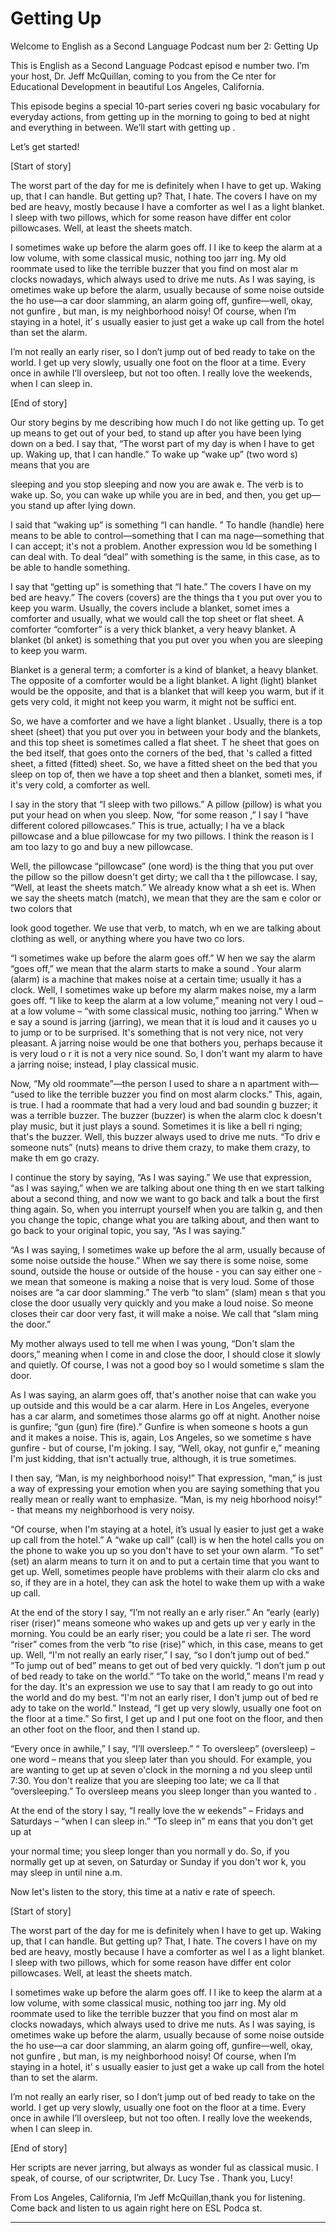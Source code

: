 # Getting Up

Welcome to English as a Second Language Podcast num ber 2: Getting Up

This is English as a Second Language Podcast episod e number two. I’m your host, Dr. Jeff McQuillan, coming to you from the Ce nter for Educational Development in beautiful Los Angeles, California.

This episode begins a special 10-part series coveri ng basic vocabulary for everyday actions, from getting up in the morning to  going to bed at night and everything in between.  We’ll start with getting up .

Let’s get started!

[Start of story]

The worst part of the day for me is definitely when  I have to get up.  Waking up, that I can handle.  But getting up?  That, I hate.  The covers I have on my bed are heavy, mostly because I have a comforter as wel l as a light blanket.  I sleep with two pillows, which for some reason have differ ent color pillowcases.  Well, at least the sheets match.

I sometimes wake up before the alarm goes off.  I l ike to keep the alarm at a low volume, with some classical music, nothing too jarr ing.  My old roommate used to like the terrible buzzer that you find on most alar m clocks nowadays, which always used to drive me nuts.  As I was saying, is ometimes wake up before the alarm, usually because of some noise outside the ho use—a car door slamming, an alarm going off, gunfire—well, okay, not gunfire , but man, is my neighborhood noisy!  Of course, when I’m staying in a hotel, it’ s usually easier to just get a wake up call from the hotel than set the alarm.

I’m not really an early riser, so I don’t jump out of bed ready to take on the world. I get up very slowly, usually one foot on the floor  at a time.  Every once in awhile I’ll oversleep, but not too often.  I really love the weekends, when I can sleep in.

[End of story]

Our story begins by me describing how much I do not  like getting up.  To get up means to get out of your bed, to stand up after you  have been lying down on a bed.  I say that, “The worst part of my day is when  I have to get up.  Waking up, that I can handle.”  To wake up “wake up” (two word s) means that you are

sleeping and you stop sleeping and now you are awak e.  The verb is to wake up. So, you can wake up while you are in bed, and then,  you get up—you stand up after lying down.

I said that “waking up” is something “I can handle. ”  To handle (handle) here means to be able to control—something that I can ma nage—something that I can accept; it's not a problem.  Another expression wou ld be something I can deal with.  To deal “deal” with something is the same, in this case, as to be able to handle something.

I say that “getting up” is something that “I hate.”   The covers I have on my bed are heavy.”  The covers (covers) are the things tha t you put over you to keep you warm.  Usually, the covers include a blanket, somet imes a comforter and usually, what we would call the top sheet or flat sheet.  A comforter “comforter” is a very thick blanket, a very heavy blanket.  A blanket (bl anket) is something that you put over you when you are sleeping to keep you warm.

Blanket is a general term; a comforter is a kind of  blanket, a heavy blanket.  The opposite of a comforter would be a light blanket.  A light (light) blanket would be the opposite, and that is a blanket that will keep you warm, but if it gets very cold, it might not keep you warm, it might not be suffici ent.

So, we have a comforter and we have a light blanket .  Usually, there is a top sheet (sheet) that you put over you in between your  body and the blankets, and this top sheet is sometimes called a flat sheet.  T he sheet that goes on the bed itself, that goes onto the corners of the bed, that 's called a fitted sheet, a fitted (fitted) sheet.  So, we have a fitted sheet on the bed that you sleep on top of, then we have a top sheet and then a blanket, someti mes, if it's very cold, a comforter as well.

I say in the story that “I sleep with two pillows.”   A pillow (pillow) is what you put your head on when you sleep.  Now, “for some reason ,” I say I “have different colored pillowcases.”  This is true, actually; I ha ve a black pillowcase and a blue pillowcase for my two pillows.  I think the reason is I am too lazy to go and buy a new pillowcase.

Well, the pillowcase “pillowcase” (one word) is the  thing that you put over the pillow so the pillow doesn't get dirty; we call tha t the pillowcase.  I say, “Well, at least the sheets match.”  We already know what a sh eet is.  When we say the sheets match (match), we mean that they are the sam e color or two colors that

look good together.  We use that verb, to match, wh en we are talking about clothing as well, or anything where you have two co lors.

“I sometimes wake up before the alarm goes off.”  W hen we say the alarm “goes off,” we mean that the alarm starts to make a sound .  Your alarm (alarm) is a machine that makes noise at a certain time; usually  it has a clock.  Well, I sometimes wake up before my alarm makes noise, my a larm goes off.  “I like to keep the alarm at a low volume,” meaning not very l oud – at a low volume – “with some classical music, nothing too jarring.”  When w e say a sound is jarring (jarring), we mean that it is loud and it causes yo u to jump or to be surprised.  It's something that is not very nice, not very pleasant.   A jarring noise would be one that bothers you, perhaps because it is very loud o r it is not a very nice sound. So, I don't want my alarm to have a jarring noise; instead, I play classical music.

Now, “My old roommate”—the person I used to share a n apartment with— “used to like the terrible buzzer you find on most alarm clocks.”  This, again, is true.  I had a roommate that had a very loud and bad soundin g buzzer; it was a terrible buzzer.  The buzzer (buzzer) is when the alarm cloc k doesn't play music, but it just plays a sound.  Sometimes it is like a bell ri nging; that's the buzzer.  Well, this buzzer always used to drive me nuts.  “To driv e someone nuts” (nuts) means to drive them crazy, to make them crazy, to make th em go crazy.

I continue the story by saying, “As I was saying.”  We use that expression, “as I was saying,” when we are talking about one thing th en we start talking about a second thing, and now we want to go back and talk a bout the first thing again. So, when you interrupt yourself when you are talkin g, and then you change the topic, change what you are talking about, and then want to go back to your original topic, you say, “As I was saying.”

“As I was saying, I sometimes wake up before the al arm, usually because of some noise outside the house.”  When we say there is some noise, some sound, outside the house or outside of the house - you can  say either one - we mean that someone is making a noise that is very loud.  Some of those noises are “a car door slamming.”  The verb “to slam” (slam) mean s that you close the door usually very quickly and you make a loud noise.  So meone closes their car door very fast, it will make a noise. We call that “slam ming the door.”

My mother always used to tell me when I was young, “Don't slam the doors,” meaning when I come in and close the door, I should  close it slowly and quietly. Of course, I was not a good boy so I would sometime s slam the door.

As I was saying, an alarm goes off, that's another noise that can wake you up outside and this would be a car alarm.  Here in Los  Angeles, everyone has a car alarm, and sometimes those alarms go off at night.  Another noise is gunfire; “gun (gun) fire (fire).”  Gunfire is when someone s hoots a gun and it makes a noise.  This is, again, Los Angeles, so we sometime s have gunfire - but of course, I'm joking.  I say, “Well, okay, not gunfir e,” meaning I'm just kidding, that isn't actually true, although, it is  true sometimes.

I then say, “Man, is my neighborhood noisy!”  That expression, “man,” is just a way of expressing your emotion when you are saying something that you really mean or really want to emphasize.  “Man, is my neig hborhood noisy!” - that means my neighborhood is very noisy.

“Of course, when I'm staying at a hotel, it’s usual ly easier to just get a wake up call from the hotel.”  A “wake up call” (call) is w hen the hotel calls you on the phone to wake you up so you don't have to set your own alarm.  “To set” (set) an alarm means to turn it on and to put a certain time  that you want to get up.  Well, sometimes people have problems with their alarm clo cks and so, if they are in a hotel, they can ask the hotel to wake them up with a wake up call.

At the end of the story I say, “I’m not really an e arly riser.”  An “early (early) riser (riser)” means someone who wakes up and gets up ver y early in the morning. You could be an early riser; you could be a late ri ser.  The word “riser” comes from the verb “to rise (rise)” which, in this case,  means to get up.  Well, “I'm not really an early riser,” I say, “so I don’t jump out  of bed.”  “To jump out of bed” means to get out of bed very quickly.  “I don’t jum p out of bed ready to take on the world.”  “To take on the world,” means I'm read y for the day.  It's an expression we use to say that I am ready to go out into the world and do my best. “I'm not an early riser, I don't jump out of bed re ady to take on the world.” Instead, “I get up very slowly, usually one foot on  the floor at a time.”  So first, I get up and I put one foot on the floor, and then an other foot on the floor, and then I stand up.

“Every once in awhile,” I say, “I’ll oversleep.”  “ To oversleep” (oversleep) – one word – means that you sleep later than you should.  For example, you are wanting to get up at seven o'clock in the morning a nd you sleep until 7:30.  You don't realize that you are sleeping too late; we ca ll that “oversleeping.”  To oversleep means you sleep longer than you wanted to .

At the end of the story I say, “I really love the w eekends” – Fridays and Saturdays – “when I can sleep in.”  “To sleep in” m eans that you don't get up at

your normal time; you sleep longer than you normall y do.  So, if you normally get up at seven, on Saturday or Sunday if you don't wor k, you may sleep in until nine a.m.

Now let's listen to the story, this time at a nativ e rate of speech.

[Start of story]

The worst part of the day for me is definitely when  I have to get up.  Waking up, that I can handle.  But getting up?  That, I hate.  The covers I have on my bed are heavy, mostly because I have a comforter as wel l as a light blanket.  I sleep with two pillows, which for some reason have differ ent color pillowcases.  Well, at least the sheets match.

I sometimes wake up before the alarm goes off.  I l ike to keep the alarm at a low volume, with some classical music, nothing too jarr ing.  My old roommate used to like the terrible buzzer that you find on most alar m clocks nowadays, which always used to drive me nuts.  As I was saying, is ometimes wake up before the alarm, usually because of some noise outside the ho use—a car door slamming, an alarm going off, gunfire—well, okay, not gunfire , but man, is my neighborhood noisy!  Of course, when I’m staying in a hotel, it’ s usually easier to just get a wake up call from the hotel than to set the alarm.

I’m not really an early riser, so I don’t jump out of bed ready to take on the world. I get up very slowly, usually one foot on the floor  at a time.  Every once in awhile I’ll oversleep, but not too often.  I really love the weekends, when I can sleep in.

[End of story]

Her scripts are never jarring, but always as wonder ful as classical music.  I speak, of course, of our scriptwriter, Dr. Lucy Tse . Thank you, Lucy!

From Los Angeles, California, I’m Jeff McQuillan,thank you for listening. Come back and listen to us again right here on ESL Podca st.

______



